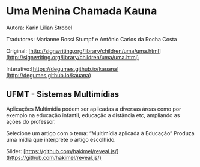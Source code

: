 # Uma Menina Chamada Kauna

Autora: Karin Lilian Strobel

Tradutores: Marianne Rossi Stumpf e Antônio Carlos da Rocha Costa

Original: [http://signwriting.org/library/children/uma/uma.html](http://signwriting.org/library/children/uma/uma.html)

Interativo:[https://degumes.github.io/kauana](http://degumes.github.io/kauana)

## UFMT - Sistemas Multimídias

Aplicações Multimídia podem ser aplicadas a diversas áreas como por exemplo na educação infantil, educação a distância etc, ampliando as ações do professor.

Selecione um artigo com o tema: “Multimídia aplicada à Educação”
Produza uma mídia que interprete o artigo escolhido.

Slider: [https://github.com/hakimel/reveal.js/](https://github.com/hakimel/reveal.js/)
